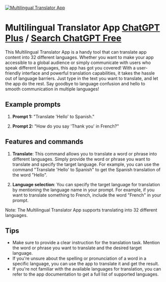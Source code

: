 
[![Multilingual Translator App](https://files.oaiusercontent.com/file-MxfRCNd7D4wOxwMwyGGKuf4U?se=2123-10-18T10%3A18%3A07Z&sp=r&sv=2021-08-06&sr=b&rscc=max-age%3D31536000%2C%20immutable&rscd=attachment%3B%20filename%3DDALL%25C2%25B7E%25202023-11-11%252019.16.36%2520-%2520Design%2520an%2520icon%2520for%2520a%2520Multilingual%2520App%2520Translator%2520chatbot%2520featuring%2520a%2520modern%2520and%2520sleek%2520style%2520Include%2520a%2520chat%2520bubble%2520to%2520represent%2520communication%2520Within%2520the%2520chat%2520bubble%2520integrate%2520the%2520flags%2520of%2520the%2520United%2520States%2520Unite.png&sig=fT9a3HuvLk8co3GdGuJewo99Wm0leAg5lc3g/WzPBlg%3D)](https://chat.openai.com/g/g-1WzM9wB4N-multilingual-translator-app)

# Multilingual Translator App [ChatGPT Plus](https://chat.openai.com/g/g-1WzM9wB4N-multilingual-translator-app) / [Search ChatGPT Free](https://gptcall.net/index.html#/?search=Multilingual%20Translator%20App)

This Multilingual Translator App is a handy tool that can translate app content into 32 different languages. Whether you want to make your app accessible to a global audience or simply communicate with users who speak different languages, this app has got you covered! With a user-friendly interface and powerful translation capabilities, it takes the hassle out of language barriers. Just type in the text you want to translate, and let the app do the rest. Say goodbye to language confusion and hello to smooth communication in multiple languages!

## Example prompts

1. **Prompt 1:** "Translate 'Hello' to Spanish."

2. **Prompt 2:** "How do you say 'Thank you' in French?"

## Features and commands

1. **Translate**: This command allows you to translate a word or phrase into different languages. Simply provide the word or phrase you want to translate and specify the target language. For example, you can use the command "Translate 'Hello' to Spanish" to get the Spanish translation of the word "Hello".

2. **Language selection**: You can specify the target language for translation by mentioning the language name in your prompt. For example, if you want to translate something to French, include the word "French" in your prompt.

Note: The Multilingual Translator App supports translating into 32 different languages.

## Tips

- Make sure to provide a clear instruction for the translation task. Mention the word or phrase you want to translate and the desired target language.
- If you're unsure about the spelling or pronunciation of a word in a specific language, you can use the app to translate it and get the result.
- If you're not familiar with the available languages for translation, you can refer to the app documentation to get a full list of supported languages.


